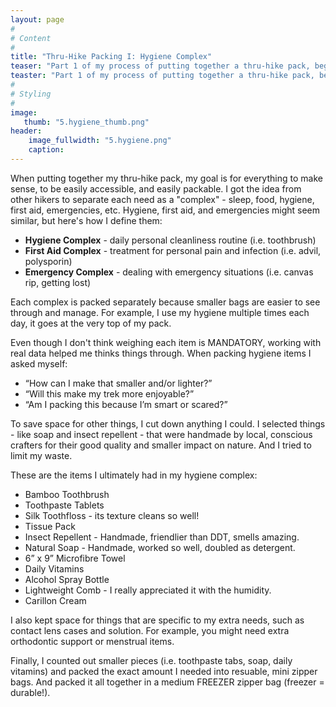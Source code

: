 ```yaml
---
layout: page
#
# Content
#
title: "Thru-Hike Packing I: Hygiene Complex"
teaser: "Part 1 of my process of putting together a thru-hike pack, beginning with daily hygiene items."
teaster: "Part 1 of my process of putting together a thru-hike pack, beginning with daily hygiene items"
#
# Styling
#
image:
   thumb: "5.hygiene_thumb.png"
header:
    image_fullwidth: "5.hygiene.png"
    caption: 
---
```


When putting together my thru-hike pack, my goal is for everything to make sense, to be easily accessible, and easily packable. I got the idea from other hikers to separate each need as a "complex" - sleep, food, hygiene, first aid, emergencies, etc. Hygiene, first aid, and emergencies might seem similar, but here's how I define them: 

<ul>
    <li><b>Hygiene Complex</b> - daily personal cleanliness routine (i.e. toothbrush)</li>
    <li><b>First Aid Complex</b> - treatment for personal pain and infection (i.e. advil, polysporin)</li>
    <li><b>Emergency Complex</b> - dealing with emergency situations (i.e. canvas rip, getting lost)</li> 
</ul>
    
Each complex is packed separately because smaller bags are easier to see through and manage. For example, I use my hygiene multiple times each day, it goes at the very top of my pack. 

Even though I don't think weighing each item is MANDATORY, working with real data helped me thinks things through. When packing hygiene items I asked myself: 
<ul>
    <li>“How can I make that smaller and/or lighter?”</li>
    <li>“Will this make my trek more enjoyable?”</li> 
    <li>“Am I packing this because I’m smart or scared?”</li> 
</ul>

To save space for other things, I cut down anything I could. I selected things - like soap and insect repellent - that were handmade by local, conscious crafters for their good quality and smaller impact on nature. And I tried to limit my waste.  

These are the items I ultimately had in my hygiene complex:

<ul>
    <li>Bamboo Toothbrush</li>
    <li>Toothpaste Tablets</li> 
    <li>Silk Toothfloss - its texture cleans so well!</li>
    <li>Tissue Pack</li>
    <li>Insect Repellent - Handmade, friendlier than DDT, smells amazing.</li> 
    <li>Natural Soap - Handmade, worked so well, doubled as detergent.</li>
    <li>6” x 9” Microfibre Towel</li>
    <li>Daily Vitamins</li>
    <li>Alcohol Spray Bottle</li>
    <li>Lightweight Comb - I really appreciated it with the humidity.</li>
    <li>Carillon Cream</li>
</ul> 

I also kept space for things that are specific to my extra needs, such as contact lens cases and solution. For example, you might need extra orthodontic support or menstrual items. 

Finally, I counted out smaller pieces (i.e. toothpaste tabs, soap, daily vitamins) and packed the exact amount I needed into resuable, mini zipper bags. And packed it all together in a medium FREEZER zipper bag (freezer = durable!). 


